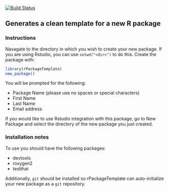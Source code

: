 [![Build Status](https://travis-ci.org/jeffdk/rPackageTemplate.svg?branch=master)](https://travis-ci.org/jeffdk/rPackageTemplate) 
## Generates a clean template for a new R package

### Instructions

Navagate to the directory in which you wish to create your new
package.  If you are using Rstudio, you can use `setwd("<dir>")` to do
this.  Create the package with:
```R
library(rPackageTemplate)
new_package()
```
You will be prompted for the following:
 * Package Name  (please use no spaces or special characters)
 * First Name
 * Last Name
 * Email address

If you would like to use Rstudio integration with this package, go to
New Package and select the directory of the new package you just created.

### Installation notes
To use you should have the following packages:

 - devtools
 - roxygen2
 - testthat

Additionally, `git` should be installed so rPackageTemplate can
auto-initialize your new package as a `git` repository.
